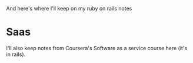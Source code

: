 And here's where I'll keep on my ruby on rails notes

# Saas

I'll also keep notes from Coursera's Software as a service course here (it's in rails).